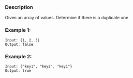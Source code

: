 ### Description

Given an array of values. Determine if there is a duplicate one

### Example 1:

```
Input: {1, 2, 3}
Output: false
```

### Example 2:

```
Input: {"key1", "key2", "key1"}
Output: true
```
